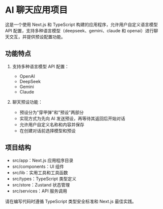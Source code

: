 <!-- Use this file to provide workspace-specific custom instructions to Copilot. For more details, visit https://code.visualstudio.com/docs/copilot/copilot-customization#_use-a-githubcopilotinstructionsmd-file -->

# AI 聊天应用项目

这是一个使用 Next.js 和 TypeScript 构建的应用程序，允许用户自定义语言模型 API 配置，支持多种语言模型（deepseek、gemini、claude 和 openai）进行聊天交互，并提供预设配置功能。

## 功能特点

1. 支持多种语言模型 API 配置：

   - OpenAI
   - DeepSeek
   - Gemini
   - Claude

2. 聊天预设功能：
   - 预设分为"穿甲弹"和"预设"两部分
   - 实现方式为先向 AI 发送预设，再等待其返回后开始对话
   - 允许用户自定义名称和内容并保存
   - 在创建对话前选择模型和预设

## 项目结构

- src/app：Next.js 应用程序目录
- src/components：UI 组件
- src/lib：实用工具和工具函数
- src/types：TypeScript 类型定义
- src/store：Zustand 状态管理
- src/services：API 服务调用

请在编写代码时遵循 TypeScript 类型安全标准和 Next.js 最佳实践。
